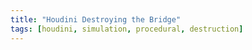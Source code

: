 ```yaml
---
title: "Houdini Destroying the Bridge"
tags: [houdini, simulation, procedural, destruction]
---
```


